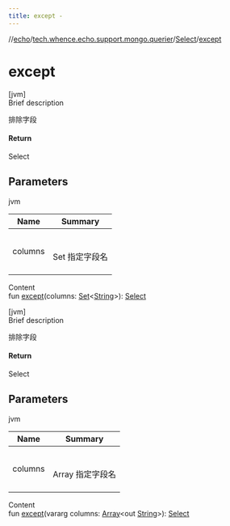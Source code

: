```yaml
---
title: except -
---
```

//[echo](../../index.md)/[tech.whence.echo.support.mongo.querier](../index.md)/[Select](index.md)/[except](except.md)



# except  
[jvm]  
Brief description  


排除字段



#### Return  


Select



## Parameters  
  
jvm  
  
|  Name|  Summary| 
|---|---|
| columns| <br><br>Set<String> 指定字段名<br><br>
  
  
Content  
fun [except](except.md)(columns: [Set](https://kotlinlang.org/api/latest/jvm/stdlib/kotlin.collections/-set/index.html)<[String](https://kotlinlang.org/api/latest/jvm/stdlib/kotlin/-string/index.html)>): [Select](index.md)  


[jvm]  
Brief description  


排除字段



#### Return  


Select



## Parameters  
  
jvm  
  
|  Name|  Summary| 
|---|---|
| columns| <br><br>Array<out String> 指定字段名<br><br>
  
  
Content  
fun [except](except.md)(vararg columns: [Array](https://kotlinlang.org/api/latest/jvm/stdlib/kotlin/-array/index.html)<out [String](https://kotlinlang.org/api/latest/jvm/stdlib/kotlin/-string/index.html)>): [Select](index.md)  



